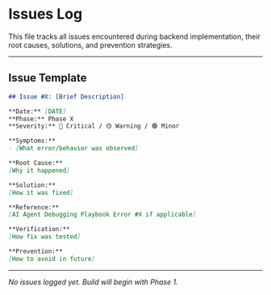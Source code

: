 # Issues Log

This file tracks all issues encountered during backend implementation, their root causes, solutions, and prevention strategies.

---

## Issue Template

```markdown
## Issue #X: [Brief Description]

**Date:** [DATE]
**Phase:** Phase X
**Severity:** 🔴 Critical / 🟡 Warning / 🟢 Minor

**Symptoms:**
- [What error/behavior was observed]

**Root Cause:**
[Why it happened]

**Solution:**
[How it was fixed]

**Reference:**
[AI Agent Debugging Playbook Error #X if applicable]

**Verification:**
[How fix was tested]

**Prevention:**
[How to avoid in future]
```

---

_No issues logged yet. Build will begin with Phase 1._
